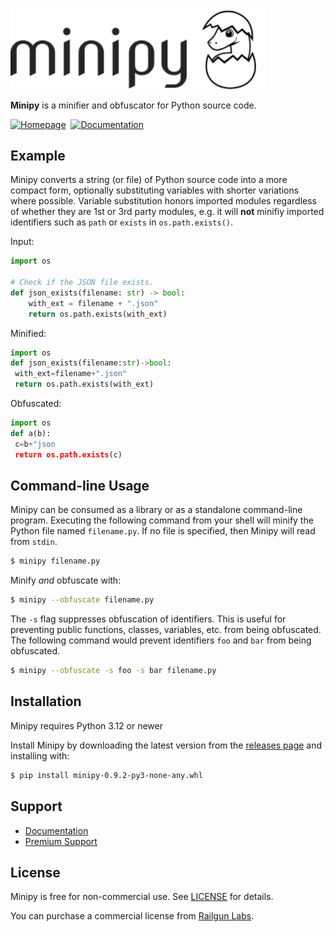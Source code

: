 <picture>
  <source media="(prefers-color-scheme: dark)" srcset=".github/minipy-dark.svg">
  <source media="(prefers-color-scheme: light)" srcset=".github/minipy.svg">
  <img alt="Minipy" src=".github/minipy.svg" width="408px">
</picture>

**Minipy** is a minifier and obfuscator for Python source code.

[![Homepage](https://img.shields.io/badge/Homepage-blue)](https://RailgunLabs.com/minipy/)&nbsp;
[![Documentation](https://img.shields.io/badge/Documentation-blue)](https://RailgunLabs.com/minipy/manual/)

## Example

Minipy converts a string (or file) of Python source code into a more compact form, optionally substituting variables with shorter variations where possible.
Variable substitution honors imported modules regardless of whether they are 1st or 3rd party modules, e.g. it will **not** minifiy imported identifiers such as `path` or `exists` in `os.path.exists()`.

Input:

```py
import os

# Check if the JSON file exists.
def json_exists(filename: str) -> bool:
    with_ext = filename + ".json"
    return os.path.exists(with_ext)
```

Minified:

```py
import os
def json_exists(filename:str)->bool:
 with_ext=filename+".json"
 return os.path.exists(with_ext)
```

Obfuscated:

```py
import os
def a(b):
 c=b+"json
 return os.path.exists(c)
```

## Command-line Usage

Minipy can be consumed as a library or as a standalone command-line program.
Executing the following command from your shell will minify the Python file named `filename.py`.
If no file is specified, then Minipy will read from `stdin`.

```bash
$ minipy filename.py
```

Minify _and_ obfuscate with:

```bash
$ minipy --obfuscate filename.py
```

The `-s` flag suppresses obfuscation of identifiers.
This is useful for preventing public functions, classes, variables, etc. from being obfuscated.
The following command would prevent identifiers `foo` and `bar` from being obfuscated.

```bash
$ minipy --obfuscate -s foo -s bar filename.py
```

## Installation

Minipy requires Python 3.12 or newer

Install Minipy by downloading the latest version from the [releases page](https://github.com/RailgunLabs/minipy/releases/) and installing with:

```bash
$ pip install minipy-0.9.2-py3-none-any.whl
```

## Support

* [Documentation](https://RailgunLabs.com/minipy/manual/)
* [Premium Support](https://RailgunLabs.com/services/)

## License

Minipy is free for non-commercial use.
See [LICENSE](LICENSE) for details.

You can purchase a commercial license from [Railgun Labs](https://RailgunLabs.com/minipy/license/).
